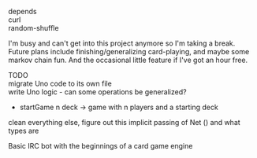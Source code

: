 depends  
curl  
random-shuffle  

I'm busy and can't get into this project anymore so I'm taking a break.  
Future plans include finishing/generalizing card-playing, and maybe some
markov chain fun. And the occasional little feature if I've got an hour free.  

TODO  
migrate Uno code to its own file  
write Uno logic - can some operations be generalized?
- startGame n deck -> game with n players and a starting deck  

clean everything else, figure out this implicit passing of Net () and what types are
  
  
Basic IRC bot with the beginnings of a card game engine
